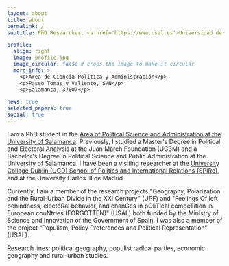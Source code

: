 ```yaml
---
layout: about
title: about
permalink: /
subtitle: PhD Researcher, <a href='https://www.usal.es'>Universidad de Salamanca</a>

profile:
  align: right
  image: profile.jpg
  image_circular: false # crops the image to make it circular
  more_info: >
    <p>Área de Ciencia Política y Administración</p>
    <p>Paseo Tomás y Valiente, S/N</p>
    <p>Salamanca, 37007</p>

news: true
selected_papers: true
social: true
---
```


I am a PhD student in the [Area of Political Science and Administration at the University of Salamanca](https://acpa-usal.com/member/alvaro-sanchez-garcia/). Previously, I studied a Master's Degree in Political and Electoral Analysis at the Juan March Foundation (UC3M) and a Bachelor's Degree in Political Science and Public Administration at the University of Salamanca. I have been a visiting researcher at the [University Collage Dublin (UCD) School of Politics and International Relations (SPIRe)](https://www.ucd.ie/spire/), and at the University Carlos III de Madrid. 

Currently, I am a member of the research projects "Geography, Polarization and the Rural-Urban Divide in the XXI Century" (UPF) and "Feelings Of left behindness, electoRal behavior, and chanGes in pOliTical compeTition in European couNtries (FORGOTTEN)" (USAL) both funded by the Ministry of Science and Innovation of the Government of Spain. I was also a member of the project “Populism, Policy Preferences and Political Representation” (USAL).

Research lines: political geography, populist radical parties, economic geography and rural-urban studies.
